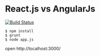 # React.js vs AngularJs

[![Build
Status](https://travis-ci.org/Yitsushi/react-vs-angular.svg?branch=master)](https://travis-ci.org/Yitsushi/react-vs-angular)

    $ npm install
    $ grunt
    $ node app.js

open http://localhost:3000/
